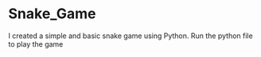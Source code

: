 # Snake_Game
I created a simple and basic snake game using Python.                                                                                                              Run the python file to play the game
